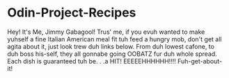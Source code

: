 # Odin-Project-Recipes

Hey!  It's Me, Jimmy Gabagool!  Trus' me, if you evuh wanted to make yuhself a fine Italian American meal fit tuh feed a hungry mob, don't get all agita about it, just look trew duh links below.  From duh lowest cafone, to duh boss his-self, they all gonnabe going OOBATZ fur duh whole spread.  Each dish is guaranteed tuh be. . .a HIT! EEEEEHHHHHH!!!! Fuh-get-about-it!